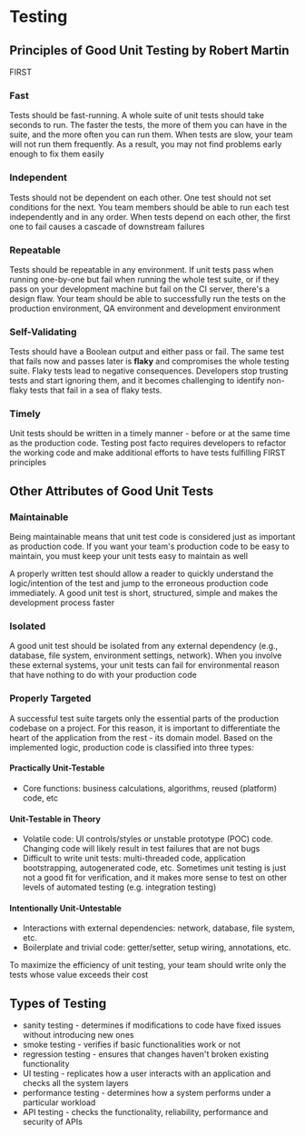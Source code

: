 # Testing

## Principles of Good Unit Testing by Robert Martin

FIRST

### Fast

Tests should be fast-running. A whole suite of unit tests should take seconds to run. The faster the tests, the more of them you can have in the suite, and the more often you can run them. When tests are slow, your team will not run them frequently. As a result, you may not find problems early enough to fix them easily

### Independent

Tests should not be dependent on each other. One test should not set conditions for the next. You team members should be able to run each test independently and in any order. When tests depend on each other, the first one to fail causes a cascade of downstream failures

### Repeatable

Tests should be repeatable in any environment. If unit tests pass when running one-by-one but fail when running the whole test suite, or if they pass on your development machine but fail on the CI server, there's a design flaw. Your team should be able to successfully run the tests on the production environment, QA environment and development environment

### Self-Validating

Tests should have a Boolean output and either pass or fail. The same test that fails now and passes later is __flaky__ and compromises the whole testing suite. Flaky tests lead to negative consequences. Developers stop trusting tests and start ignoring them, and it becomes challenging to identify non-flaky tests that fail in a sea of flaky tests.

### Timely

Unit tests should be written in a timely manner - before or at the same time as the production code. Testing post facto requires developers to refactor the working code and make additional efforts to have tests fulfilling FIRST principles

## Other Attributes of Good Unit Tests

### Maintainable

Being maintainable means that unit test code is considered just as important as production code. If you want your team's production code to be easy to maintain, you must keep your unit tests easy to maintain as well

A properly written test should allow a reader to quickly understand the logic/intention of the test and jump to the erroneous production code immediately. A good unit test is short, structured, simple and makes the development process faster

### Isolated

A good unit test should be isolated from any external dependency (e.g., database, file system, environment settings, network). When you involve these external systems, your unit tests can fail for environmental reason that have nothing to do with your production code

### Properly Targeted

A successful test suite targets only the essential parts of the production codebase on a project. For this reason, it is important to differentiate the heart of the application from the rest - its domain model. Based on the implemented logic, production code is classified into three types:

#### Practically Unit-Testable

- Core functions: business calculations, algorithms, reused (platform) code, etc

#### Unit-Testable in Theory

- Volatile code: UI controls/styles or unstable prototype (POC) code. Changing code will likely result in test failures that are not bugs
- Difficult to write unit tests: multi-threaded code, application bootstrapping, autogenerated code, etc. Sometimes unit testing is just not a good fit for verification, and it makes more sense to test on other levels of automated testing (e.g. integration testing)

#### Intentionally Unit-Untestable

- Interactions with external dependencies: network, database, file system, etc.
- Boilerplate and trivial code: getter/setter, setup wiring, annotations, etc.

To maximize the efficiency of unit testing, your team should write only the tests whose value exceeds their cost

## Types of Testing

- sanity testing - determines if modifications to code have fixed issues without introducing new ones
- smoke testing - verifies if basic functionalities work or not
- regression testing - ensures that changes haven't broken existing functionality
- UI testing - replicates how a user interacts with an application and checks all the system layers
- performance testing - determines how a system performs under a particular workload
- API testing - checks the functionality, reliability, performance and security of APIs
